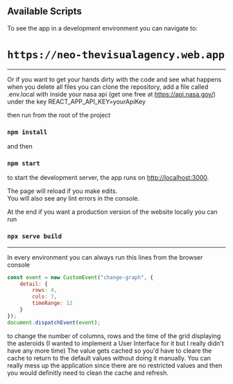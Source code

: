 ## Available Scripts

To see the app in a development environment you can navigate to: 
# `https://neo-thevisualagency.web.app`

---------------------------------------------------

Or if you want to get your hands dirty with the code and see what happens when you delete all files you can clone the repository, add a file called .env.local with inside your nasa api (get one free at https://api.nasa.gov/) under the key
REACT_APP_API_KEY=yourApiKey

then run from the root of the project
### `npm install`
and then
### `npm start`
to start the development server, the app runs on [http://localhost:3000](http://localhost:3000).

The page will reload if you make edits.\
You will also see any lint errors in the console.

At the end if you want a production version of the website locally you can run
### `npx serve build`

---------------------------------------------------

In every environment you can always run this lines from the browser console

```javascript
const event = new CustomEvent("change-graph", {
    detail: {
        rows: 4,
        cols: 7,
        timeRange: 12
    }
});
document.dispatchEvent(event);
```

to change the number of columns, rows and the time of the grid displaying the asteroids (I wanted to implement a User Interface for it but I really didn't have any more time)
The value gets cached so you'd have to cleare the cache to return to the default values without doing it manually.
You can really mess up the application since there are no restricted values and then you would definitly need to clean the cache and refresh.
